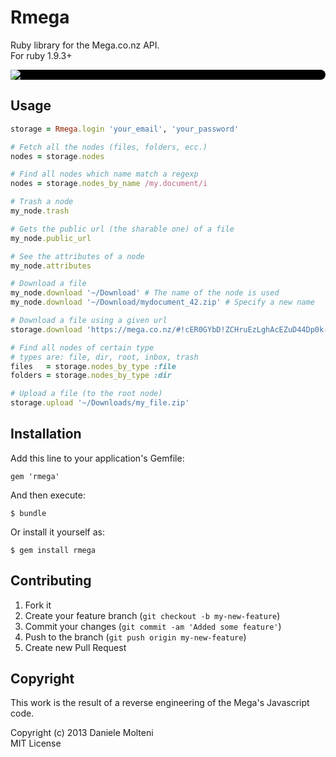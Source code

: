 # Rmega

Ruby library for the Mega.co.nz API.  
For ruby 1.9.3+

<div style="background-color: #000000; border-radius: 8px">
  <img src="https://eu.static.mega.co.nz/images/mega/logo.png" />
</div>



## Usage

```ruby
storage = Rmega.login 'your_email', 'your_password'

# Fetch all the nodes (files, folders, ecc.)
nodes = storage.nodes

# Find all nodes which name match a regexp
nodes = storage.nodes_by_name /my.document/i

# Trash a node
my_node.trash

# Gets the public url (the sharable one) of a file
my_node.public_url

# See the attributes of a node
my_node.attributes

# Download a file
my_node.download '~/Download' # The name of the node is used
my_node.download '~/Download/mydocument_42.zip' # Specify a new name

# Download a file using a given url
storage.download 'https://mega.co.nz/#!cER0GYbD!ZCHruEzLghAcEZuD44Dp0k--6m5duA08Xl4a_bUZYMI', '~/Download'

# Find all nodes of certain type
# types are: file, dir, root, inbox, trash
files   = storage.nodes_by_type :file
folders = storage.nodes_by_type :dir

# Upload a file (to the root node)
storage.upload '~/Downloads/my_file.zip'

```


## Installation

Add this line to your application's Gemfile:

    gem 'rmega'

And then execute:

    $ bundle

Or install it yourself as:

    $ gem install rmega


## Contributing

1. Fork it
2. Create your feature branch (`git checkout -b my-new-feature`)
3. Commit your changes (`git commit -am 'Added some feature'`)
4. Push to the branch (`git push origin my-new-feature`)
5. Create new Pull Request


## Copyright

This work is the result of a reverse engineering of the Mega's Javascript code.

Copyright (c) 2013 Daniele Molteni  
MIT License

